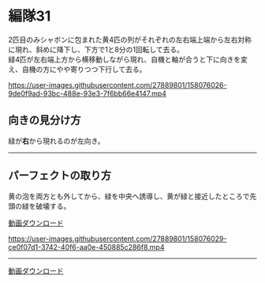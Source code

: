 # 編隊31  
2匹目のみシャボンに包まれた黄4匹の列がそれぞれの左右端上端から左右対称に現れ、斜めに降下し、下方で1と8分の1回転して去る。  
緑4匹が左右端上方から横移動しながら現れ、自機と軸が合うと下に向きを変え、自機の方にやや寄りつつ下行して去る。

https://user-images.githubusercontent.com/27889801/158076026-9de0f9ad-93bc-488e-93e3-7f6bb66e4147.mp4

## 向きの見分け方   
緑が**右**から現れるのが左向き。
___  
## パーフェクトの取り方  
黄の泡を両方とも外してから、緑を中央へ誘導し、黄が緑と接近したところで先頭の緑を破壊する。
  
[動画ダウンロード](media/H264/form31per.mp4?raw=true)

https://user-images.githubusercontent.com/27889801/158076029-ce0f07d1-3742-40f6-aa0e-450885c286f8.mp4

___


[動画ダウンロード](media/H264/form31perone.mp4?raw=true)
